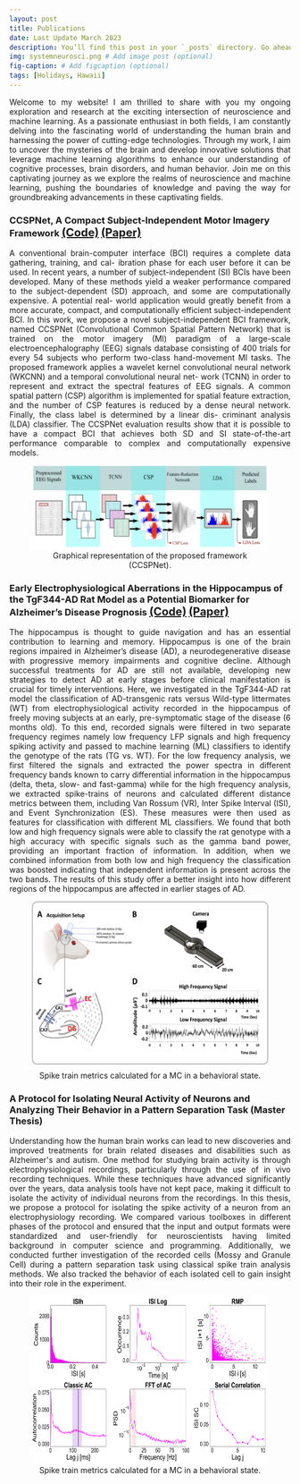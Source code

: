 ```yaml
---
layout: post
title: Publications
date: Last Update March 2023
description: You’ll find this post in your `_posts` directory. Go ahead and edit it and re-build the site to see your changes. # Add post description (optional)
img: systemneurosci.png # Add image post (optional)
fig-caption: # Add figcaption (optional)
tags: [Holidays, Hawaii]
---
```


<div style="text-align: justify;">
Welcome to my website! I am thrilled to share with you my ongoing exploration and research at the exciting intersection of neuroscience and machine learning. As a passionate enthusiast in both fields, I am constantly delving into the fascinating world of understanding the human brain and harnessing the power of cutting-edge technologies. Through my work, I aim to uncover the mysteries of the brain and develop innovative solutions that leverage machine learning algorithms to enhance our understanding of cognitive processes, brain disorders, and human behavior. Join me on this captivating journey as we explore the realms of neuroscience and machine learning, pushing the boundaries of knowledge and paving the way for groundbreaking advancements in these captivating fields.
</div>


### CCSPNet, A Compact Subject-Independent Motor Imagery Framework <a href="https://github.com/Singular-Brain/CCSPNet" style="font-size: 20px;">(Code)</a> <a href="https://www.sciencedirect.com/science/article/abs/pii/S105120042200433X" style="font-size: 20px;">(Paper)</a>



<div style="text-align: justify;">
A conventional brain-computer interface (BCI) requires a complete data gathering, training, and cal- ibration phase for each user before it can be used. In recent years, a number of subject-independent (SI) BCIs have been developed. Many of these methods yield a weaker performance compared to the subject-dependent (SD) approach, and some are computationally expensive. A potential real- world application would greatly benefit from a more accurate, compact, and computationally efficient subject-independent BCI. In this work, we propose a novel subject-independent BCI framework, named CCSPNet (Convolutional Common Spatial Pattern Network) that is trained on the motor imagery (MI) paradigm of a large-scale electroencephalography (EEG) signals database consisting of 400 trials for every 54 subjects who perform two-class hand-movement MI tasks. The proposed framework applies a wavelet kernel convolutional neural network (WKCNN) and a temporal convolutional neural net- work (TCNN) in order to represent and extract the spectral features of EEG signals. A common spatial pattern (CSP) algorithm is implemented for spatial feature extraction, and the number of CSP features is reduced by a dense neural network. Finally, the class label is determined by a linear dis- criminant analysis (LDA) classifier. The CCSPNet evaluation results show that it is possible to have a compact BCI that achieves both SD and SI state-of-the-art performance comparable to complex and computationally expensive models.
</div>



<figure align="center">
  <img src="/assets/img/CCSP_model.png" alt="Alt Text" width="450" height="150">
  <figcaption>Graphical representation of the proposed framework (CCSPNet).</figcaption>
</figure>


### Early Electrophysiological Aberrations in the Hippocampus of the TgF344-AD Rat Model as a Potential Biomarker for Alzheimer’s Disease Prognosis <a href="https://github.com/farazmoradi/AD-project" style="font-size: 20px;">(Code)</a> <a href="https://www.biorxiv.org/content/10.1101/2022.07.01.498373v1.abstract" style="font-size: 20px;">(Paper)</a>


<div style="text-align: justify;">
The hippocampus is thought to guide navigation and has an essential contribution to learning and memory. Hippocampus is one of the brain regions impaired in Alzheimer’s disease (AD), a neurodegenerative disease with progressive memory impairments and cognitive decline. Although successful treatments for AD are still not available, developing new strategies to detect AD at early stages before clinical manifestation is crucial for timely interventions. Here, we investigated in the TgF344-AD rat model the classification of AD-transgenic rats versus Wild-type littermates (WT) from electrophysiological activity recorded in the hippocampus of freely moving subjects at an early, pre-symptomatic stage of the disease (6 months old). To this end, recorded signals were filtered in two separate frequency regimes namely low frequency LFP signals and high frequency spiking activity and passed to machine learning (ML) classifiers to identify the genotype of the rats (TG vs. WT). For the low frequency analysis, we first filtered the signals and extracted the power spectra in different frequency bands known to carry differential information in the hippocampus (delta, theta, slow- and fast-gamma) while for the high frequency analysis, we extracted spike-trains of neurons and calculated different distance metrics between them, including Van Rossum (VR), Inter Spike Interval (ISI), and Event Synchronization (ES). These measures were then used as features for classification with different ML classifiers. We found that both low and high frequency signals were able to classify the rat genotype with a high accuracy with specific signals such as the gamma band power, providing an important fraction of information. In addition, when we combined information from both low and high frequency the classification was boosted indicating that independent information is present across the two bands. The results of this study offer a better insight into how different regions of the hippocampus are affected in earlier stages of AD.
</div>


<figure align="center">
  <img src="/assets/img/ADProject.png" alt="Alt Text" width="500" height="300">
  <figcaption>Spike train metrics calculated for a MC in a behavioral state.</figcaption>
</figure>


### A Protocol for Isolating Neural Activity of Neurons and Analyzing Their Behavior in a Pattern Separation Task (Master Thesis)

<div style="text-align: justify;">
Understanding how the human brain works can lead to new discoveries and improved treatments for brain related diseases and disabilities such as Alzheimer's and autism. One method for studying brain activity is through electrophysiological recordings, particularly through the use of in vivo recording techniques. While these techniques have advanced significantly over the years, data analysis tools have not kept pace, making it difficult to isolate the activity of individual neurons from the recordings. In this thesis, we propose a protocol for isolating the spike activity of a neuron from an electrophysiology recording. We compared various toolboxes in different phases of the protocol and ensured that the input and output formats were standardized and user-friendly for neuroscientists having limited background in computer science and programming. Additionally, we conducted further investigation of the recorded cells (Mossy and Granule Cell) during a pattern separation task using classical spike train analysis methods. We also tracked the behavior of each isolated cell to gain insight into their role in the experiment.
</div>



<figure align="center">
  <img src="/assets/img/Cell_Stat.png" alt="Alt Text" width="500" height="300">
  <figcaption>Spike train metrics calculated for a MC in a behavioral state.</figcaption>
</figure>


## 
